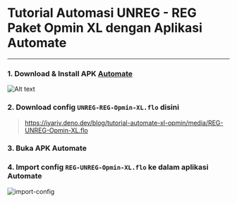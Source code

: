 # Tutorial Automasi UNREG - REG Paket Opmin XL dengan Aplikasi Automate
----

### 1. Download & Install APK [Automate](https://play.google.com/store/apps/details?id=com.llamalab.automate)

![Alt text](https://iyariv.deno.dev/blog/tutorial-automate-xl-opmin/media/automate-playstore.png)

### 2. Download config `UNREG-REG-Opmin-XL.flo` disini

> https://iyariv.deno.dev/blog/tutorial-automate-xl-opmin/media/REG-UNREG-Opmin-XL.flo

### 3. Buka APK Automate

### 4. Import config `REG-UNREG-Opmin-XL.flo` ke dalam aplikasi Automate

![import-config](https://iyariv.deno.dev/blog/tutorial-automate-xl-opmin/media/import-config.webp)